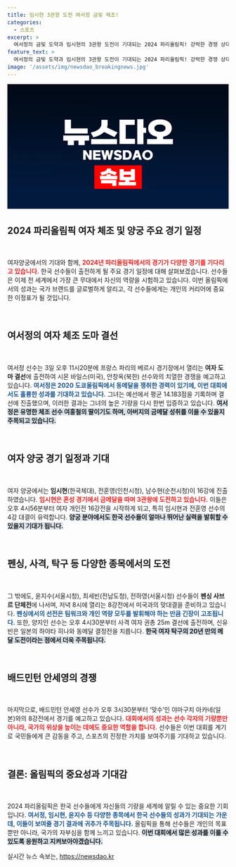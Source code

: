 ```yaml
---
title: 임시현 3관왕 도전 여서정 금빛 체조!
categories:
  - 스포츠
excerpt: >
  여서정의 금빛 도약과 임시현의 3관왕 도전이 기대되는 2024 파리올림픽! 강력한 경쟁 상대들과의 대결에서 한국 선수들의 메달 획득 여부가 주목받고 있습니다.
feature_text: >
  여서정의 금빛 도약과 임시현의 3관왕 도전이 기대되는 2024 파리올림픽! 강력한 경쟁 상대들과의 대결에서 한국 선수들의 메달 획득 여부가 주목받고 있습니다.
image: '/assets/img/newsdao_breakingnews.jpg'
---
```


<p><img src="/assets/img/newsdao_breakingnews.jpg" alt="cryptoinkorea 속보" /></p>

<h2 data-ke-size="size26">2024 파리올림픽 여자 체조 및 양궁 주요 경기 일정</h2>

<p data-ke-size="size16">&nbsp;</p>

<p>여자양궁에서의 기대와 함께, <b><span style="color: #ee2323;">2024년 파리올림픽에서의 경기가 다양한 경기를 기다리고 있습니다.</span></b> 한국 선수들이 출전하게 될 주요 경기 일정에 대해 살펴보겠습니다. 선수들은 이제 전 세계에서 가장 큰 무대에서 자신의 역량을 시험하고 있습니다. 이번 올림픽에서의 성과는 국가 브랜드를 글로벌하게 알리고, 각 선수들에게는 개인의 커리어에 중요한 이정표가 될 것입니다. </p>

<p data-ke-size="size16">&nbsp;</p>

<h2 data-ke-size="size26">여서정의 여자 체조 도마 결선</h2>

<p data-ke-size="size16">&nbsp;</p>

<p>여서정 선수는 3일 오후 11시20분에 프랑스 파리의 베르시 경기장에서 열리는 <b>여자 도마 결선</b>에 출전하여 시몬 바일스(미국), 안창옥(북한) 선수와의 치열한 경쟁을 예고하고 있습니다. <b><span style="color: #1a5490;">여서정은 2020 도쿄올림픽에서 동메달을 쟁취한 경력이 있기에, 이번 대회에서도 훌륭한 성과를 기대하고 있습니다.</span></b> 그녀는 예선에서 평균 14.183점을 기록하며 결선에 진출했으며, 이러한 결과는 그녀의 높은 기량을 다시 한번 입증하고 있습니다. <b><span style="background-color: #21538527;">여서정은 유명한 체조 선수 여홍철의 딸이기도 하며, 아버지의 금메달 성취를 이을 수 있을지 주목되고 있습니다.</span></b></p>

<p data-ke-size="size16">&nbsp;</p>

<h2 data-ke-size="size26">여자 양궁 경기 일정과 기대</h2>

<p data-ke-size="size16">&nbsp;</p>

<p>여자 양궁에서는 <b>임시현</b>(한국체대), 전훈영(인천시청), 남수현(순천시청)이 16강에 진출하였습니다. <b><span style="color: #ee2323;">임시현은 혼성 경기에서 금메달을 따며 3관왕에 도전하고 있습니다.</span></b> 이들은 오후 4시56분부터 여자 개인전 16강전을 시작하게 되고, 특히 임시현과 전훈영 선수의 4강 대결이 유력합니다. <b><span style="background-color: #21538527;">양궁 분야에서도 한국 선수들이 얼마나 뛰어난 실력을 발휘할 수 있을지 기대가 됩니다.</span></b></p>

<p data-ke-size="size16">&nbsp;</p>

<h2 data-ke-size="size26">펜싱, 사격, 탁구 등 다양한 종목에서의 도전</h2>

<p data-ke-size="size16">&nbsp;</p>

<p>그 밖에도, 윤지수(서울시청), 최세빈(전남도청), 전하영(서울시청) 선수들이 <b>펜싱 사브르 단체전</b>에 나서며, 저녁 8시에 열리는 8강전에서 미국과의 맞대결을 준비하고 있습니다. <b><span style="color: #1a5490;">펜싱에서의 선전은 팀워크와 개인 역량 모두를 발휘해야 하는 만큼 긴장이 고조됩니다.</span></b> 또한, 양지인 선수는 오후 4시30분부터 사격 여자 권총 25m 결선에 출전하며, 신유빈은 일본의 하야타 히나와 동메달 결정전을 치릅니다. <b><span style="background-color: #21538527;">한국 여자 탁구의 20년 만의 메달 도전이라는 점에서 더욱 주목됩니다.</span></b></p>

<p data-ke-size="size16">&nbsp;</p>

<h2 data-ke-size="size26">배드민턴 안세영의 경쟁</h2>

<p data-ke-size="size16">&nbsp;</p>

<p>마지막으로, 배드민턴 안세영 선수가 오후 3시30분부터 ‘맞수’인 야마구치 아카네(일본)와의 8강전에서 경기를 예고하고 있습니다. <b><span style="color: #ee2323;">대회에서의 성과는 선수 각자의 기량뿐만 아니라, 국가의 위상을 높이는 데에도 중요한 역할을 합니다.</span></b> 선수들은 이번 대회를 계기로 국민들에게 큰 감동을 주고, 스포츠의 진정한 가치를 보여주기를 기대하고 있습니다. </p>

<p data-ke-size="size16">&nbsp;</p>

<h2 data-ke-size="size26">결론: 올림픽의 중요성과 기대감</h2>

<p data-ke-size="size16">&nbsp;</p>

<p>2024 파리올림픽은 한국 선수들에게 자신들의 기량을 세계에 알릴 수 있는 중요한 기회입니다. <b><span style="color: #1a5490;">여서정, 임시현, 윤지수 등 다양한 종목에서 한국 선수들의 성과가 기대되는 가운데, 이들이 보여줄 경기 결과에 귀추가 주목됩니다.</span></b> 올림픽을 통해 선수들은 개인의 목표뿐만 아니라, 국가의 자부심을 함께 느끼고 있습니다. <b><span style="background-color: #21538527;">이번 대회에서 많은 성과를 이룰 수 있도록 응원하고 지켜보아야겠습니다.</span></b></p>
실시간 뉴스 속보는, <a href="https://newsdao.kr" rel="dofollow">https://newsdao.kr</a>


